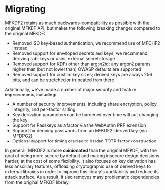# Migrating

MFKDF2 retains as much backwards-compatibility as possible with the original MFKDF API, but makes the following breaking changes compared to the original MFKDF:

- Removed ISO key-based authentication, we recommend use of MFCHF2 instead
- Removed support for enveloped secrets and keys, we recommend deriving sub-keys or using external secret storage
- Removed support for KDFs other than argon2id; any argon2 params higher than (but not lower than) OWASP defaults are supported
- Removed support for custom key sizes; derived keys are always 256 bits, and can be stretched or truncated from there

Additionally, we've made a number of major security and feature improvements, including:

- A number of security improvements, including share encryption, policy integrity, and per-factor salting
- Key derivation parameters can be hardened over time without changing the key
- Support for Passkeys as a factor via the WebAuthn PRF extension
- Support for deriving passwords from an MFKDF2-derived key (via MFDPG2)
- Optional support for timing oracles to harden TOTP factor construction

In general, MFKDF2 is more **opinionated** than the original MFKDF, with the goal of being more secure by default and making insecure design decisions harder, at the cost of some flexibility. It also focuses on key derivation has less anscillary features, offloading cryptographic use of derived keys to external libraries in order to improve this library's auditability and reduce its attack surface. As a result, it also removes many problematic dependencies from the original MFKDF library.
